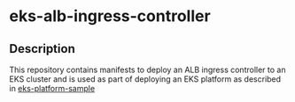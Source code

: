 # eks-alb-ingress-controller 

## Description
This repository contains manifests to deploy an ALB ingress controller to an EKS cluster and is used as part of deploying an EKS platform as described in [eks-platform-sample](https://github.com/someshsridhara/eks-platform-sample)
